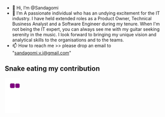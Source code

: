 - 👋 Hi, I’m @Sandagomi
- 👀 I’m A passionate individual who has an undying excitement for the IT industry. 
        I have held extended roles as a Product Owner, Technical Business Analyst and a Software Engineer during my tenure. 
        When I'm not being the IT expert, you can always see me with my guitar seeking serenity in the music. 
        I look forward to bringing my unique vision and analytical skills to the organisations and to the teams.
- 📫 How to reach me >> please drop an email to "sandagomi.v.i@gmail.com"


## Snake eating my contribution
![snake gif](https://github.com/sandagomi/sandagomi/blob/output/github-contribution-grid-snake.gif)

